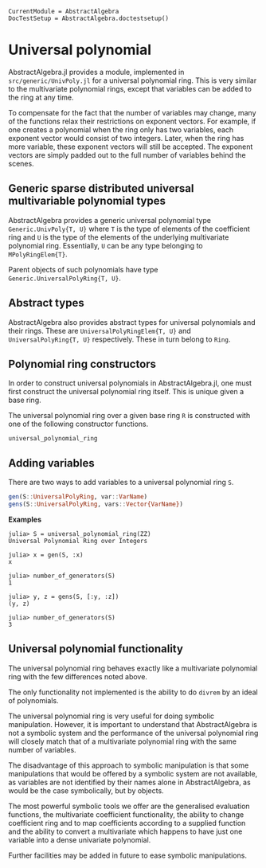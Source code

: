 ```@meta
CurrentModule = AbstractAlgebra
DocTestSetup = AbstractAlgebra.doctestsetup()
```

# Universal polynomial

AbstractAlgebra.jl provides a module, implemented in `src/generic/UnivPoly.jl` for
a universal polynomial ring. This is very similar to the multivariate polynomial
rings, except that variables can be added to the ring at any time.

To compensate for the fact that the number of variables may change, many of the
functions relax their restrictions on exponent vectors. For example, if one
creates a polynomial when the ring only has two variables, each exponent vector
would consist of two integers. Later, when the ring has more variable, these
exponent vectors will still be accepted. The exponent vectors are simply padded
out to the full number of variables behind the scenes.

## Generic sparse distributed universal multivariable polynomial types

AbstractAlgebra provides a generic universal polynomial type `Generic.UnivPoly{T, U}`
where `T` is the type of elements of the coefficient ring and `U` is the type of
the elements of the underlying multivariate polynomial ring. Essentially, `U` can
be any type belonging to `MPolyRingElem{T}`.

Parent objects of such polynomials have type `Generic.UniversalPolyRing{T, U}`.

## Abstract types

AbstractAlgebra also provides abstract types for universal polynomials and their
rings. These are `UniversalPolyRingElem{T, U}` and `UniversalPolyRing{T, U}` respectively.
These in turn belong to `Ring`.

## Polynomial ring constructors

In order to construct universal polynomials in AbstractAlgebra.jl, one must first
construct the universal polynomial ring itself. This is unique given a base ring.

The universal polynomial ring over a given base ring `R` is constructed with
one of the following constructor functions.

```@docs
universal_polynomial_ring
```

## Adding variables

There are two ways to add variables to a universal polynomial ring `S`.

```julia
gen(S::UniversalPolyRing, var::VarName)
gens(S::UniversalPolyRing, vars::Vector{VarName})
```

**Examples**

```jldoctest
julia> S = universal_polynomial_ring(ZZ)
Universal Polynomial Ring over Integers

julia> x = gen(S, :x)
x

julia> number_of_generators(S)
1

julia> y, z = gens(S, [:y, :z])
(y, z)

julia> number_of_generators(S)
3
```

## Universal polynomial functionality

The universal polynomial ring behaves exactly like a multivariate polynomial
ring with the few differences noted above.

The only functionality not implemented is the ability to do `divrem` by an
ideal of polynomials.

The universal polynomial ring is very useful for doing symbolic manipulation.
However, it is important to understand that AbstractAlgebra is not a symbolic
system and the performance of the universal polynomial ring will closely match
that of a multivariate polynomial ring with the same number of variables.

The disadvantage of this approach to symbolic manipulation is that some
manipulations that would be offered by a symbolic system are not available,
as variables are not identified by their names alone in AbstractAlgebra, as
would be the case symbolically, but by objects.

The most powerful symbolic tools we offer are the generalised evaluation
functions, the multivariate coefficient functionality, the ability to
change coefficient ring and to map coefficients according to a supplied
function and the ability to convert a multivariate which happens to have
just one variable into a dense univariate polynomial.

Further facilities may be added in future to ease symbolic manipulations.
